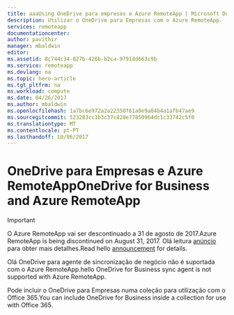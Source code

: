 ```yaml
---
title: aaaUsing OneDrive para empresas e Azure RemoteApp | Microsoft Docs
description: Utilizar o OneDrive para Empresas com o Azure RemoteApp.
services: remoteapp
documentationcenter: 
author: pavithir
manager: mbaldwin
editor: 
ms.assetid: 8c744c34-827b-426b-b2ca-9791dd663c9b
ms.service: remoteapp
ms.devlang: na
ms.topic: hero-article
ms.tgt_pltfrm: na
ms.workload: compute
ms.date: 04/26/2017
ms.author: mbaldwin
ms.openlocfilehash: 1a7bc6e972a2a22350f61a0e9a04b4a1afb47ae9
ms.sourcegitcommit: 523283cc1b3c37c428e77850964dc1c33742c5f0
ms.translationtype: MT
ms.contentlocale: pt-PT
ms.lasthandoff: 10/06/2017
---
```

# <a name="onedrive-for-business-and-azure-remoteapp"></a><span data-ttu-id="dc9be-103">OneDrive para Empresas e Azure RemoteApp</span><span class="sxs-lookup"><span data-stu-id="dc9be-103">OneDrive for Business and Azure RemoteApp</span></span>
> [!IMPORTANT]
> <span data-ttu-id="dc9be-104">O Azure RemoteApp vai ser descontinuado a 31 de agosto de 2017.</span><span class="sxs-lookup"><span data-stu-id="dc9be-104">Azure RemoteApp is being discontinued on August 31, 2017.</span></span> <span data-ttu-id="dc9be-105">Olá leitura [anúncio](https://go.microsoft.com/fwlink/?linkid=821148) para obter mais detalhes.</span><span class="sxs-lookup"><span data-stu-id="dc9be-105">Read hello [announcement](https://go.microsoft.com/fwlink/?linkid=821148) for details.</span></span>
> 
> 

<span data-ttu-id="dc9be-106">Olá OneDrive para agente de sincronização de negócio não é suportada com o Azure RemoteApp.</span><span class="sxs-lookup"><span data-stu-id="dc9be-106">hello OneDrive for Business sync agent is not supported with Azure RemoteApp.</span></span>

<span data-ttu-id="dc9be-107">Pode incluir o OneDrive para Empresas numa coleção para utilização com o Office 365.</span><span class="sxs-lookup"><span data-stu-id="dc9be-107">You can include OneDrive for Business inside a collection for use with Office 365.</span></span> 

